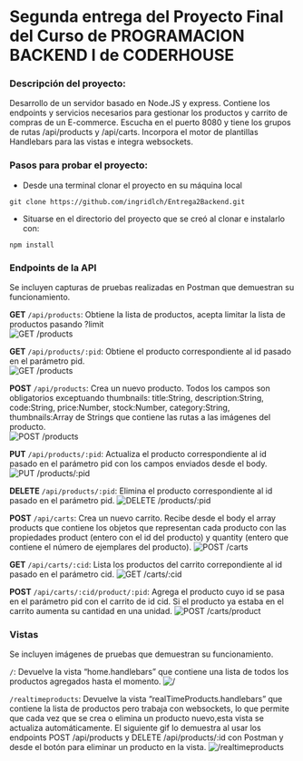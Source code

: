 # Segunda entrega del Proyecto Final del Curso de PROGRAMACION BACKEND I de CODERHOUSE

### Descripción del proyecto:

Desarrollo de un servidor basado en Node.JS y express. Contiene los endpoints y servicios necesarios para gestionar los productos y carrito de compras de un E-commerce.
Escucha en el puerto 8080 y tiene los grupos de rutas /api/products y /api/carts.
Incorpora el motor de plantillas Handlebars para las vistas e integra websockets.

### Pasos para probar el proyecto:

- Desde una terminal clonar el proyecto en su máquina local

```batch
git clone https://github.com/ingridlch/Entrega2Backend.git
```

- Situarse en el directorio del proyecto que se creó al clonar e instalarlo con:

```batch
npm install
```

### Endpoints de la API

Se incluyen capturas de pruebas realizadas en Postman que demuestran su funcionamiento.

**GET** `/api/products`: Obtiene la lista de productos, acepta limitar la lista de productos pasando ?limit \
![GET /products](./src/public/images/GETproducts.jpg)

**GET** `/api/products/:pid`: Obtiene el producto correspondiente al id pasado en el parámetro pid.\
![GET /products](./src/public/images/GETproducts2.jpg)

**POST** `/api/products`: Crea un nuevo producto. Todos los campos son obligatorios exceptuando thumbnails: title:String, description:String, code:String, price:Number, stock:Number, category:String, thumbnails:Array de Strings que contiene las rutas a las imágenes del producto. \
![POST /products](./src/public/images/POSTproducts.jpg)

**PUT** `/api/products/:pid`: Actualiza el producto correspondiente al id pasado en el parámetro pid con los campos enviados desde el body.
![PUT /products/:pid](./src/public/images/PUTproducts2.jpg)

**DELETE** `/api/products/:pid`: Elimina el producto correspondiente al id pasado en el parámetro pid.
![DELETE /products/:pid](./src/public/images/DELETEproducts2.jpg)

**POST** `/api/carts`: Crea un nuevo carrito. Recibe desde el body el array products que contiene los objetos que representan cada producto con las propiedades product (entero con el id del producto) y quantity (entero que contiene el número de ejemplares del producto).
![POST /carts](./src/public/images/POSTcarts.jpg)

**GET** `/api/carts/:cid`: Lista los productos del carrito correpondiente al id pasado en el parámetro cid.
![GET /carts/:cid](./src/public/images/GETcarts1.jpg)

**POST** `/api/carts/:cid/product/:pid`: Agrega el producto cuyo id se pasa en el parámetro pid con el carrito de id cid. Si el producto ya estaba en el carrito aumenta su cantidad en una unidad.
![POST /carts/product](./src/public/images/POSTcartsproduct.jpg)

### Vistas

Se incluyen imágenes de pruebas que demuestran su funcionamiento.

`/`: Devuelve la vista “home.handlebars” que contiene una lista de todos los productos agregados hasta el momento.
![/](./src/public/images/home.jpg)

`/realtimeproducts`: Devuelve la vista “realTimeProducts.handlebars” que contiene la lista de productos pero trabaja con websockets, lo que permite que cada vez que se crea o elimina un producto nuevo,esta vista se actualiza automáticamente. El siguiente gif lo demuestra al usar los endpoints POST /api/products y DELETE /api/products/:id con Postman y desde el botón para eliminar un producto en la vista.
![/realtimeproducts](./src/public/images/realtimeproducts.gif)
